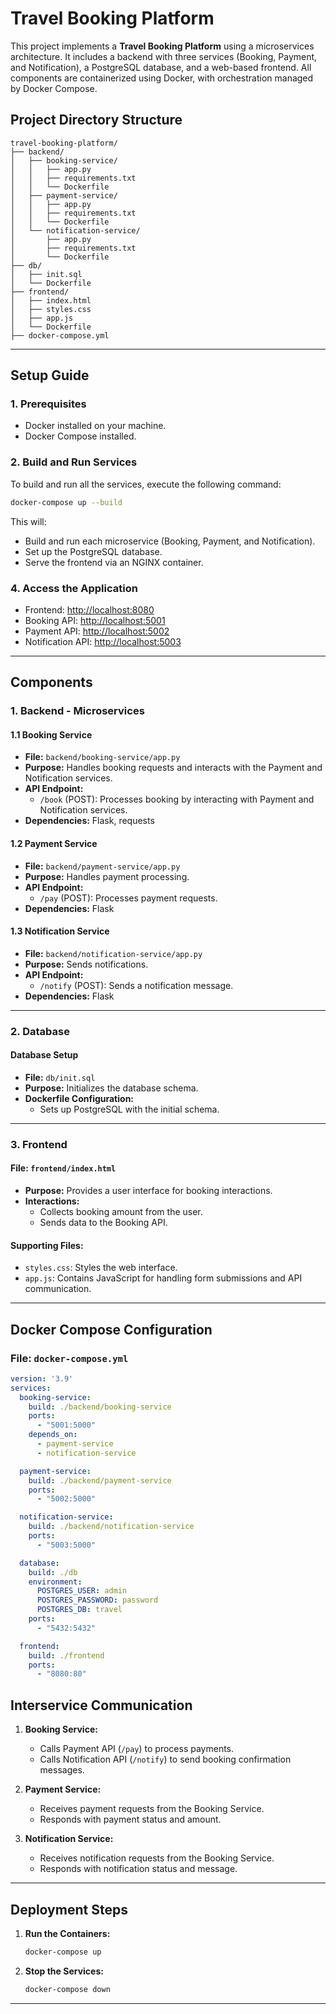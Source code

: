 # Travel Booking Platform

This project implements a **Travel Booking Platform** using a microservices architecture. It includes a backend with three services (Booking, Payment, and Notification), a PostgreSQL database, and a web-based frontend. All components are containerized using Docker, with orchestration managed by Docker Compose.


## **Project Directory Structure**

```
travel-booking-platform/
├── backend/
│   ├── booking-service/
│   │   ├── app.py
│   │   ├── requirements.txt
│   │   └── Dockerfile
│   ├── payment-service/
│   │   ├── app.py
│   │   ├── requirements.txt
│   │   └── Dockerfile
│   └── notification-service/
│       ├── app.py
│       ├── requirements.txt
│       └── Dockerfile
├── db/
│   ├── init.sql
│   └── Dockerfile
├── frontend/
│   ├── index.html
│   ├── styles.css
│   ├── app.js
│   └── Dockerfile
├── docker-compose.yml

```

---

## **Setup Guide**

### **1. Prerequisites**
- Docker installed on your machine.
- Docker Compose installed.

### **2. Build and Run Services**
To build and run all the services, execute the following command:
```bash
docker-compose up --build
```
This will:
- Build and run each microservice (Booking, Payment, and Notification).
- Set up the PostgreSQL database.
- Serve the frontend via an NGINX container.

### **4. Access the Application**
- Frontend: [http://localhost:8080](http://localhost:8080)
- Booking API: [http://localhost:5001](http://localhost:5001)
- Payment API: [http://localhost:5002](http://localhost:5002)
- Notification API: [http://localhost:5003](http://localhost:5003)

---

## **Components**

### **1. Backend - Microservices**
#### **1.1 Booking Service**
- **File:** `backend/booking-service/app.py`
- **Purpose:** Handles booking requests and interacts with the Payment and Notification services.
- **API Endpoint:**
  - `/book` (POST): Processes booking by interacting with Payment and Notification services.
- **Dependencies:** Flask, requests

#### **1.2 Payment Service**
- **File:** `backend/payment-service/app.py`
- **Purpose:** Handles payment processing.
- **API Endpoint:**
  - `/pay` (POST): Processes payment requests.
- **Dependencies:** Flask

#### **1.3 Notification Service**
- **File:** `backend/notification-service/app.py`
- **Purpose:** Sends notifications.
- **API Endpoint:**
  - `/notify` (POST): Sends a notification message.
- **Dependencies:** Flask

---

### **2. Database**
#### **Database Setup**
- **File:** `db/init.sql`
- **Purpose:** Initializes the database schema.
- **Dockerfile Configuration:**
  - Sets up PostgreSQL with the initial schema.
---

### **3. Frontend**
#### **File:** `frontend/index.html`
- **Purpose:** Provides a user interface for booking interactions.
- **Interactions:**
  - Collects booking amount from the user.
  - Sends data to the Booking API.

#### **Supporting Files:**
- `styles.css`: Styles the web interface.
- `app.js`: Contains JavaScript for handling form submissions and API communication.

---

## **Docker Compose Configuration**
### **File:** `docker-compose.yml`

```yaml
version: '3.9'
services:
  booking-service:
    build: ./backend/booking-service
    ports:
      - "5001:5000"
    depends_on:
      - payment-service
      - notification-service

  payment-service:
    build: ./backend/payment-service
    ports:
      - "5002:5000"

  notification-service:
    build: ./backend/notification-service
    ports:
      - "5003:5000"

  database:
    build: ./db
    environment:
      POSTGRES_USER: admin
      POSTGRES_PASSWORD: password
      POSTGRES_DB: travel
    ports:
      - "5432:5432"

  frontend:
    build: ./frontend
    ports:
      - "8080:80"
```

## **Interservice Communication**
1. **Booking Service:**
   - Calls Payment API (`/pay`) to process payments.
   - Calls Notification API (`/notify`) to send booking confirmation messages.

2. **Payment Service:**
   - Receives payment requests from the Booking Service.
   - Responds with payment status and amount.

3. **Notification Service:**
   - Receives notification requests from the Booking Service.
   - Responds with notification status and message.

---

## **Deployment Steps**


1. **Run the Containers:**
   ```bash
   docker-compose up
   ```

2. **Stop the Services:**
   ```bash
   docker-compose down
   ```

---



